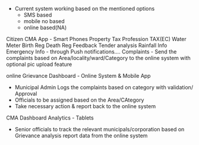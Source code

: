 
* Current system working based on the mentioned options
	* SMS based 
	* mobile no based
	* online based(NA)

Citizen CMA App - Smart Phones 
Property Tax
Profession TAX(EC)
Water Meter
Birth Reg 
Death Reg
Feedback
Tender analysis
Rainfall Info
Emergency Info - through Push notifications….
Complaints - Send the complaints based on Area/locality/ward/Category to the online system with optional pic upload feature

online Grievance Dashboard - Online System & Mobile App
- Municipal Admin Logs the complaints based on category with validation/ Approval 
- Officials to be assigned based on the Area/CAtegory
- Take necessary action & report back to the online system

CMA Dashboard Analytics - Tablets 
- Senior officials to track the relevant municipals/corporation based on Grievance analysis report data from the online system







